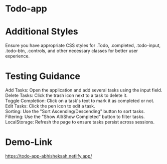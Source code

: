 # Todo-app

# Additional Styles
Ensure you have appropriate CSS styles for .Todo, .completed, .todo-input, .todo-btn, .controls, and other necessary classes for better user experience.

# Testing Guidance
Add Tasks: Open the application and add several tasks using the input field.<br>
Delete Tasks: Click the trash icon next to a task to delete it.<br>
Toggle Completion: Click on a task's text to mark it as completed or not.<br>
Edit Tasks: Click the pen icon to edit a task.<br>
Sorting: Use the "Sort Ascending/Descending" button to sort tasks.<br>
Filtering: Use the "Show All/Show Completed" button to filter tasks.<br>
LocalStorage: Refresh the page to ensure tasks persist across sessions.<br>

# Demo-Link
https://todo-app-abhisheksah.netlify.app/

